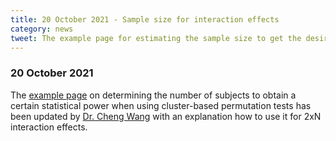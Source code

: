 ```yaml
---
title: 20 October 2021 - Sample size for interaction effects
category: news
tweet: The example page for estimating the sample size to get the desired statistical power for a cluster-based permutation test has been updated and now also includes 2xN interaction effects. See http://fieldtriptoolbox.org/example/samplesize/
---
```


### 20 October 2021

The [example page](/example/stats/samplesize) on determining the number of subjects to obtain a certain statistical power when using cluster-based permutation tests has been updated by [Dr. Cheng Wang](https://www.researchgate.net/profile/Cheng-Wang-93) with an explanation how to use it for 2xN interaction effects.
